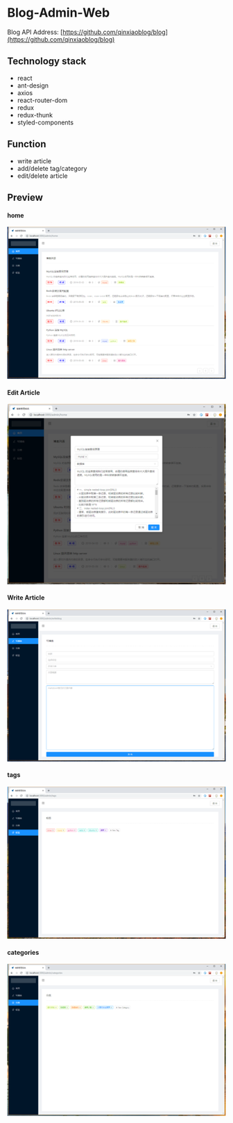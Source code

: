 # Blog-Admin-Web

Blog API Address: [https://github.com/qinxiaoblog/blog](https://github.com/qinxiaoblog/blog)

## Technology stack

- react
- ant-design
- axios
- react-router-dom
- redux
- redux-thunk
- styled-components

##  Function 

- write article
- add/delete tag/category
- edit/delete article

## Preview

#### home

![blog_admin_home](https://raw.githubusercontent.com/qinxiaoblog/static/master/blog-admin-web/home.png)

#### Edit Article

![blog_admin_edit_blog](https://raw.githubusercontent.com/qinxiaoblog/static/master/blog-admin-web/editarticle.png)

#### Write Article

![blog_admin_write_article](https://raw.githubusercontent.com/qinxiaoblog/static/master/blog-admin-web/write-blog.png)

#### tags

![blog_admin_tags_page](https://raw.githubusercontent.com/qinxiaoblog/static/master/blog-admin-web/tags.png)
#### categories

![blog_admin_categoies_page](https://raw.githubusercontent.com/qinxiaoblog/static/master/blog-admin-web/categories.png)
